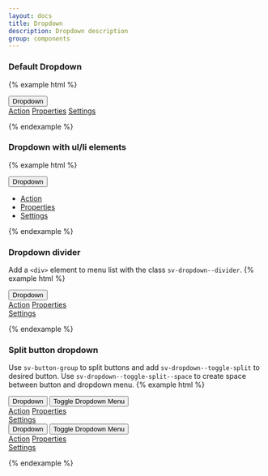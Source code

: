 ```yaml
---
layout: docs
title: Dropdown
description: Dropdown description
group: components
---
```


### Default Dropdown ###

{% example html %}

<div id='example0' class='{{ site.css_prefix }}-dropdown'>
   <button class='{{ site.css_prefix }}-button {{ site.css_prefix }}-dropdown--toggle' aria-haspopup='true' aria-expanded='false' data-sv-dropdown type='button' data-sv-target='#example0'>Dropdown</button>
   <div class='{{ site.css_prefix }}-dropdown__menu'>
      <a href='#' role='menuitem' class='{{ site.css_prefix }}-dropdown__item'>Action</a>
      <a href='#' role='menuitem' class='{{ site.css_prefix }}-dropdown__item'>Properties</a>
      <a href='#' role='menuitem' class='{{ site.css_prefix }}-dropdown__item'>Settings</a>
   </div>
</div>


{% endexample %}

### Dropdown with ul/li elements ###
{% example html %}

<div id='example1' class='{{ site.css_prefix }}-dropdown'>
   <button class='{{ site.css_prefix }}-button {{ site.css_prefix }}-dropdown--toggle' aria-haspopup='true' aria-expanded='false' data-sv-dropdown type='button' data-sv-target='#example1'>Dropdown</button>
   <ul class='{{ site.css_prefix }}-dropdown__menu'>
      <li class='{{ site.css_prefix }}-dropdown__item'><a href='#'>Action</a></li>
      <li class='{{ site.css_prefix }}-dropdown__item'><a href='#'>Properties</a></li>
      <div class='{{ site.css_prefix }}-dropdown--divider'></div>
      <li class='{{ site.css_prefix }}-dropdown__item'><a href='#'>Settings</a></li>
   </ul>
</div>


{% endexample %}

### Dropdown divider ###
Add a `<div>` element to menu list with the class `sv-dropdown--divider`.
{% example html %}

<div id='example2' class='{{ site.css_prefix }}-dropdown'>
   <button class='{{ site.css_prefix }}-button {{ site.css_prefix }}-dropdown--toggle' aria-haspopup='true' aria-expanded='false' data-sv-dropdown type='button' data-sv-target='#example2'>Dropdown</button>
   <div class='{{ site.css_prefix }}-dropdown__menu'>
      <a href='#' role='menuitem' class='{{ site.css_prefix }}-dropdown__item'>Action</a>
      <a href='#' role='menuitem' class='{{ site.css_prefix }}-dropdown__item'>Properties</a>
      <div class='{{ site.css_prefix }}-dropdown--divider'></div>
      <a href='#' role='menuitem' class='{{ site.css_prefix }}-dropdown__item'>Settings</a>
   </div>
</div>


{% endexample %}

### Split button dropdown ###
Use `sv-button-group` to split buttons and add `sv-dropdown--toggle-split` to desired button.
Use `sv-dropdown--toggle-split--space` to create space between button and dropdown menu.
{% example html %}
<div class="{{ site.css_prefix }}-list {{ site.css_prefix }}-list--horizontal">
   <div id='example3' class='{{ site.css_prefix }}-dropdown {{ site.css_prefix }}-button-group {{ site.css_prefix }}_list__item'>
      <button class='{{ site.css_prefix }}-button {{ site.css_prefix }}-button--primary' type='button'>Dropdown</button>
      <button class="{{ site.css_prefix }}-button {{ site.css_prefix }}-button--primary {{ site.css_prefix }}-dropdown--toggle {{ site.css_prefix }}-dropdown--toggle-split {{ site.css_prefix }}-dropdown--toggle-split--space" type="button" data-sv-dropdown
         aria-haspopup="true" aria-expanded="false" data-sv-target='#example3'>
         <span class="{{ site.css_prefix }}-assistive-text">Toggle Dropdown Menu</span>
      </button>
      <div class='{{ site.css_prefix }}-dropdown__menu'>
         <a href='#' role='menuitem' class='{{ site.css_prefix }}-dropdown__item'>Action</a>
         <a href='#' role='menuitem' class='{{ site.css_prefix }}-dropdown__item'>Properties</a>
         <div class='{{ site.css_prefix }}-dropdown--divider'></div>
         <a href='#' role='menuitem' class='{{ site.css_prefix }}-dropdown__item'>Settings</a>
      </div>
   </div>

   <div id='example4' class='{{ site.css_prefix }}-dropdown {{ site.css_prefix }}-button-group sv-list__item'>
      <button class='{{ site.css_prefix }}-button {{ site.css_prefix }}-button--danger' type='button'>Dropdown</button>
      <button class="{{ site.css_prefix }}-button {{ site.css_prefix }}-button--danger {{ site.css_prefix }}-dropdown--toggle {{ site.css_prefix }}-dropdown--toggle-split {{ site.css_prefix }}-dropdown--toggle-split--space" type="button" data-sv-dropdown
         aria-haspopup="true" aria-expanded="false" data-sv-target='#example4'>
         <span class="{{ site.css_prefix }}-assistive-text">Toggle Dropdown Menu</span>
      </button>
      <div class='{{ site.css_prefix }}-dropdown__menu'>
         <a href='#' role='menuitem' class='{{ site.css_prefix }}-dropdown__item'>Action</a>
         <a href='#' role='menuitem' class='{{ site.css_prefix }}-dropdown__item'>Properties</a>
         <div class='{{ site.css_prefix }}-dropdown--divider'></div>
         <a href='#' role='menuitem' class='{{ site.css_prefix }}-dropdown__item'>Settings</a>
      </div>
   </div>
</div>


{% endexample %}
